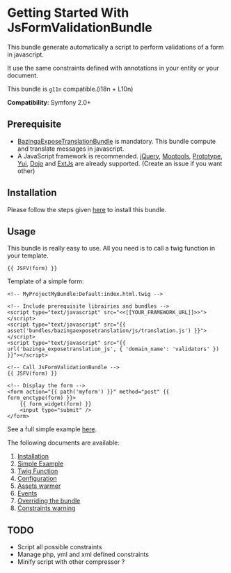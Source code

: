 Getting Started With JsFormValidationBundle
===========================================

This bundle generate automatically a script to perform validations of a form in javascript.

It use the same constraints defined with annotations in your entity or your document.

This bundle is `g11n` compatible.(i18n + L10n) 

**Compatibility**: Symfony 2.0+

## Prerequisite

* [BazingaExposeTranslationBundle](https://github.com/willdurand/BazingaExposeTranslationBundle) is mandatory. This bundle compute and translate messages in javascript.
* A JavaScript framework is recommended. [jQuery](http://jquery.com/), [Mootools](http://mootools.net), [Prototype](http://prototypejs.org), [Yui](http://yuilibrary.com/), [Dojo](http://dojotoolkit.org) and [ExtJs](http://sencha.com/products/extjs/) are already supported.
(Create an issue if you want other)

## Installation

Please follow the steps given [here](https://github.com/Abhoryo/APYJsFormValidationBundle/blob/master/Resources/doc/installation.md) to install this bundle.

## Usage

This bundle is really easy to use. All you need is to call a twig function in your template.

`{{ JSFV(form) }}`

Template of a simple form:


    <!-- MyProjectMyBundle:Default:index.html.twig -->

	<!-- Include prerequisite librairies and bundles -->
	<script type="text/javascript" src="<<[[YOUR_FRAMEWORK_URL]]>>"></script>
	<script type="text/javascript" src="{{ asset('bundles/bazingaexposetranslation/js/translation.js') }}"></script>
	<script type="text/javascript" src="{{ url('bazinga_exposetranslation_js', { 'domain_name': 'validators' }) }}"></script>

	<!-- Call JsFormValidationBundle -->
	{{ JSFV(form) }}

	<!-- Display the form -->
	<form action="{{ path('myform') }}" method="post" {{ form_enctype(form) }}>
		{{ form_widget(form) }}
		<input type="submit" />
	</form>


See a full simple example [here](https://github.com/Abhoryo/APYJsFormValidationBundle/blob/master/Resources/doc/simple_example.md).

The following documents are available:

1. [Installation](https://github.com/Abhoryo/APYJsFormValidationBundle/blob/master/Resources/doc/installation.md)
2. [Simple Example](https://github.com/Abhoryo/APYJsFormValidationBundle/blob/master/Resources/doc/simple_example.md)
3. [Twig Function](https://github.com/Abhoryo/APYJsFormValidationBundle/blob/master/Resources/doc/twig_function.md)
4. [Configuration](https://github.com/Abhoryo/APYJsFormValidationBundle/blob/master/Resources/doc/configuration.md)
5. [Assets warmer](https://github.com/Abhoryo/APYJsFormValidationBundle/blob/master/Resources/doc/assets_warmer.md)
6. [Events](https://github.com/Abhoryo/APYJsFormValidationBundle/blob/master/Resources/doc/events.md)
7. [Overriding the bundle](https://github.com/Abhoryo/APYJsFormValidationBundle/blob/master/Resources/doc/overriding_the_bundle.md)
8. [Constraints warning](https://github.com/Abhoryo/APYJsFormValidationBundle/blob/master/Resources/doc/constraints_warning.md)

## TODO

* Script all possible constraints
* Manage php, yml and xml defined constraints
* Minify script with other compressor ?
